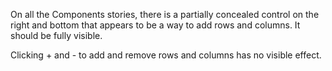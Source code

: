 On all the Components stories, there is a partially concealed control on the right and bottom that appears to be a way to add rows and columns. It should be fully visible.

Clicking + and - to add and remove rows and columns has no visible effect.


